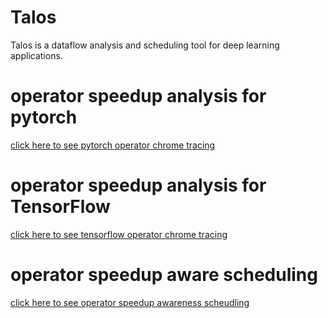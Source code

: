 # Talos

Talos is a dataflow analysis and scheduling tool for deep learning applications.

# operator speedup analysis for pytorch

[click here to see pytorch operator chrome tracing](pytorch-analyzer\csv)

# operator speedup analysis for TensorFlow

[click here to see tensorflow operator chrome tracing](tensorflow-analyzer\com\github\basic\operation_analyzer)

# operator speedup aware scheduling

[click here to see operator speedup awareness scheudling](java-operator-scheduler\src\main\java)


